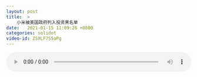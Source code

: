 ```yaml
---
layout: post
title:  >
    小米被美国政府列入投资黑名单
date:   2021-01-15 11:09:26 +0800
categories: solidot
video-id: ZSXLF7S5aPg
---
```


<audio src="/assets/02d1e8d34f8a8fe064400e790fb8e03d.mp3" style="width: 100%;" controls></audio>

